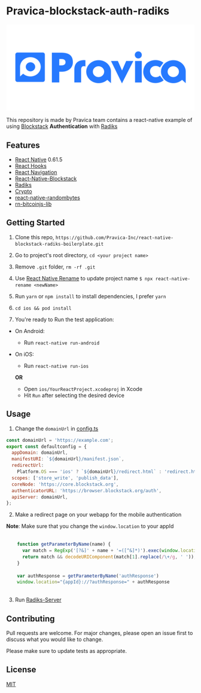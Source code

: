 # Pravica-blockstack-auth-radiks

![Pravica](./pravica.png)

This repository is made by Pravica team contains a react-native example of using [Blockstack](https://docs.blockstack.org/develop/add_auth.html) **Authentication** with [Radiks](https://docs.blockstack.org/develop/radiks-intro.html)



## Features

* [React Native](https://github.com/facebook/react-native) 0.61.5
* [React Hooks](https://reactjs.org/docs/hooks-intro.html)
* [React Navigation](https://reactnavigation.org/) 
* [React-Native-Blockstack](https://github.com/clydedacruz/react-native-blockstack)
* [Radiks](./src/radiks)
* [Crypto](https://www.npmjs.com/package/react-native-crypto)
* [react-native-randombytes](https://www.npmjs.com/package/react-native-randombytes)
* [rn-bitcoinjs-lib](https://github.com/coreyphillips/rn-bitcoinjs-lib#readme)

## Getting Started

1. Clone this repo, `https://github.com/Pravica-Inc/react-native-blockstack-radiks-boilerplate.git`
2. Go to project's root directory, `cd <your project name>`
3. Remove `.git` folder,  `rm -rf .git`
4. Use [React Native Rename](https://github.com/junedomingo/react-native-rename) to update project name `$ npx react-native-rename <newName>`
5. Run `yarn` or `npm install` to install dependencies, I prefer `yarn`
6. `cd ios && pod install`

7. You're ready to Run the test application:
  * On Android:
    * Run `react-native run-android`
  * On iOS:
    * Run `react-native run-ios`

    **OR**
    * Open `ios/YourReactProject.xcodeproj` in Xcode
    * Hit `Run` after selecting the desired device

## Usage

1. Change the `domainUrl` in [config.ts](./src/radiks/config.ts) 
```javascript
const domainUrl = 'https://example.com';
export const defaultconfig = {
  appDomain: domainUrl,
  manifestURI: `${domainUrl}/manifest.json`,
  redirectUrl:
    Platform.OS === 'ios' ? `${domainUrl}/redirect.html` : 'redirect.html',
  scopes: ['store_write', 'publish_data'],
  coreNode: 'https://core.blockstack.org',
  authenticatorURL: 'https://browser.blockstack.org/auth',
  apiServer: domainUrl,
};
```
2. Make a redirect page on your webapp for the mobile authentication
 
  **Note**: Make sure that you change the `window.location` to your appId
```javascript

    function getParameterByName(name) {
      var match = RegExp('[?&]' + name + '=([^&]*)').exec(window.location.search);
      return match && decodeURIComponent(match[1].replace(/\+/g, ' '));
    }
 
    var authResponse = getParameterByName('authResponse')
    window.location="{appId}://?authResponse=" + authResponse
    
```
3. Run [Radiks-Server](https://github.com/blockstack/radiks-server)

## Contributing
Pull requests are welcome. For major changes, please open an issue first to discuss what you would like to change.

Please make sure to update tests as appropriate.

## License
[MIT](https://choosealicense.com/licenses/mit/)